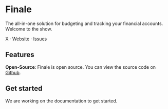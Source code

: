 # Finale

The all-in-one solution for budgeting and tracking your financial accounts. Welcome to the show.

[X](https://x.com/finalehq) · [Website](https://finale.so) · [Issues](https://github.com/finaleso/finale/issues)

## Features

**Open-Source**: Finale is open source. You can view the source code on [Github](https://github.com/finaleso/finale).

## Get started

We are working on the documentation to get started.
